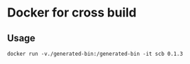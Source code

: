 # Docker for cross build
## Usage
```
docker run -v./generated-bin:/generated-bin -it scb 0.1.3
```
